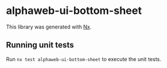 # alphaweb-ui-bottom-sheet

This library was generated with [Nx](https://nx.dev).

## Running unit tests

Run `nx test alphaweb-ui-bottom-sheet` to execute the unit tests.
